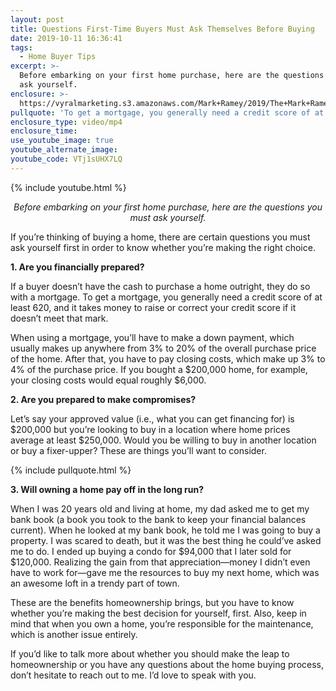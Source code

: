 ```yaml
---
layout: post
title: Questions First-Time Buyers Must Ask Themselves Before Buying
date: 2019-10-11 16:36:41
tags:
  - Home Buyer Tips
excerpt: >-
  Before embarking on your first home purchase, here are the questions you must
  ask yourself.
enclosure: >-
  https://vyralmarketing.s3.amazonaws.com/Mark+Ramey/2019/The+Mark+Ramey+Group-+First-Time+Homebuyers.mp4
pullquote: 'To get a mortgage, you generally need a credit score of at least 620.'
enclosure_type: video/mp4
enclosure_time:
use_youtube_image: true
youtube_alternate_image:
youtube_code: VTj1sUHX7LQ
---
```


{% include youtube.html %}

<p style="text-align: center;"><em>Before embarking on your first home purchase, here are the questions you must ask yourself.</em></p>

If you’re thinking of buying a home, there are certain questions you must ask yourself first in order to know whether you’re making the right choice.&nbsp;

**1\. Are you financially prepared?&nbsp;**

If a buyer doesn’t have the cash to purchase a home outright, they do so with a mortgage. To get a mortgage, you generally need a credit score of at least 620, and it takes money to raise or correct your credit score if it doesn’t meet that mark.&nbsp;

When using a mortgage, you’ll have to make a down payment, which usually makes up anywhere from 3% to 20% of the overall purchase price of the home. After that, you have to pay closing costs, which make up 3% to 4% of the purchase price. If you bought a $200,000 home, for example, your closing costs would equal roughly $6,000.

**2\. Are you prepared to make compromises?&nbsp;**

Let’s say your approved value (i.e., what you can get financing for) is $200,000 but you’re looking to buy in a location where home prices average at least $250,000. Would you be willing to buy in another location or buy a fixer-upper? These are things you’ll want to consider.&nbsp;

{% include pullquote.html %}

**3\. Will owning a home pay off in the long run?&nbsp;**

When I was 20 years old and living at home, my dad asked me to get my bank book (a book you took to the bank to keep your financial balances current). When he looked at my bank book, he told me I was going to buy a property. I was scared to death, but it was the best thing he could’ve asked me to do. I ended up buying a condo for $94,000 that I later sold for $120,000. Realizing the gain from that appreciation—money I didn’t even have to work for—gave me the resources to buy my next home, which was an awesome loft in a trendy part of town.&nbsp;

These are the benefits homeownership brings, but you have to know whether you’re making the best decision for yourself, first. Also, keep in mind that when you own a home, you’re responsible for the maintenance, which is another issue entirely.&nbsp;

If you’d like to talk more about whether you should make the leap to homeownership or you have any questions about the home buying process, don’t hesitate to reach out to me. I’d love to speak with you.